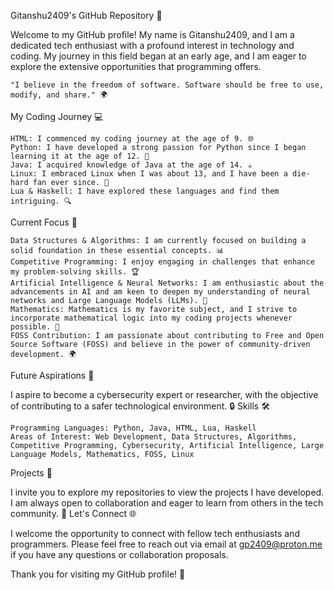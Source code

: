 Gitanshu2409's GitHub Repository 🚀

Welcome to my GitHub profile! My name is Gitanshu2409, and I am a dedicated tech enthusiast with a profound interest in technology and coding. My journey in this field began at an early age, and I am eager to explore the extensive opportunities that programming offers.

    "I believe in the freedom of software. Software should be free to use, modify, and share." 🌍

My Coding Journey 💻

    HTML: I commenced my coding journey at the age of 9. 🌐
    Python: I have developed a strong passion for Python since I began learning it at the age of 12. 🐍
    Java: I acquired knowledge of Java at the age of 14. ☕
    Linux: I embraced Linux when I was about 13, and I have been a die-hard fan ever since. 🐧
    Lua & Haskell: I have explored these languages and find them intriguing. 🔍

Current Focus 🎯

    Data Structures & Algorithms: I am currently focused on building a solid foundation in these essential concepts. 📊
    Competitive Programming: I enjoy engaging in challenges that enhance my problem-solving skills. 🏆
    Artificial Intelligence & Neural Networks: I am enthusiastic about the advancements in AI and am keen to deepen my understanding of neural networks and Large Language Models (LLMs). 🤖
    Mathematics: Mathematics is my favorite subject, and I strive to incorporate mathematical logic into my coding projects whenever possible. 📐
    FOSS Contribution: I am passionate about contributing to Free and Open Source Software (FOSS) and believe in the power of community-driven development. 🌍

Future Aspirations 🌟

I aspire to become a cybersecurity expert or researcher, with the objective of contributing to a safer technological environment. 🔒
Skills 🛠️

    Programming Languages: Python, Java, HTML, Lua, Haskell
    Areas of Interest: Web Development, Data Structures, Algorithms, Competitive Programming, Cybersecurity, Artificial Intelligence, Large Language Models, Mathematics, FOSS, Linux

Projects 📁

I invite you to explore my repositories to view the projects I have developed. I am always open to collaboration and eager to learn from others in the tech community. 🤝
Let's Connect 🌐

I welcome the opportunity to connect with fellow tech enthusiasts and programmers. Please feel free to reach out via email at gp2409@proton.me if you have any questions or collaboration proposals.

Thank you for visiting my GitHub profile! 🙌
